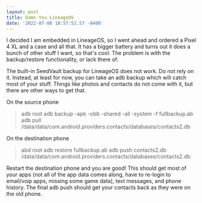 ```yaml
--- 
layout: post 
title: Damn You LineageOS 
date: '2022-07-08 18:57:52.57 -0400' 
--- 
```

I decided I am embedded in LineageOS, so I went ahead and ordered a Pixel 4 XL and a case and all that. It has a bigger battery and 
turns out it does a bunch of other stuff I want, so that's cool. The problem is with the backup/restore functionality, or lack there 
of. 

The built-in SeedVault backup for LineageOS does not work. Do not rely on it. Instead, at least for now, you can take an adb backup 
which will catch most of your stuff. Things like photos and contacts do not come with it, but there are other ways to get that. 

On the source phone
> adb root
> adb backup -apk -obb -shared -all -system -f fullbackup.ab
> adb pull /data/data/com.android.providers.contacts/databases/contacts2.db

On the destination phone
> abd root
> adb restore fullbackup.ab
> adb push contacts2.db /data/data/com.android.providers.contacts/databases/contacts2.db

Restart the destination phone and you are good! This should get most of your apps (not all of the app data comes along, have to 
re-login to email/voip apps, missing some game data), text messages, and phone history. The final adb push should get your contacts 
back as they were on the old phone. 
